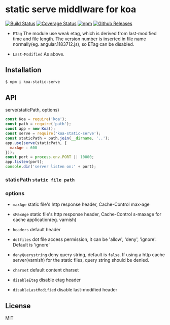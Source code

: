 # static serve middlware for koa

[![Build Status](https://travis-ci.org/vicanso/koa-static-serve.svg?style=flat-square)](https://travis-ci.org/vicanso/koa-static-serve)
[![Coverage Status](https://img.shields.io/coveralls/vicanso/koa-static-serve/master.svg?style=flat)](https://coveralls.io/r/vicanso/koa-static-serve?branch=master)
[![npm](http://img.shields.io/npm/v/koa-static-serve.svg?style=flat-square)](https://www.npmjs.org/package/koa-static-serve)
[![Github Releases](https://img.shields.io/npm/dm/koa-static-serve.svg?style=flat-square)](https://github.com/vicanso/koa-static-serve)

- `ETag` The module use weak etag, which is derived from last-modified time and file length. The version number is inserted in file name normally(eg. angular.1183712.js), so ETag can be disabled.

- `Last-Modified` As above.

## Installation

```bash
$ npm i koa-static-serve
```



## API

serve(staticPath, options)

```js
const Koa = require('koa');
const path = require('path');
const app = new Koa();
const serve = require('koa-static-serve');
const staticPath = path.join(__dirname, '..');
app.use(serve(staticPath, {
  maxAge : 600
}));
const port = process.env.PORT || 10000;
app.listen(port);
console.dir('server listen on:' + port);
```

### staticPath `static file path`

### options

- `maxAge` static file's http response header, Cache-Control max-age

- `sMaxAge` static file's http response header, Cache-Control s-maxage for cache application(eg. varnish)

- `headers` default header

- `dotfiles` dot file access permission, it can be 'allow', 'deny', 'ignore'. Default is 'ignore'

- `denyQuerystring` deny query string, default is `false`. If using a http cache server(varnish) for the static files, query string should be denied. 

- `charset` default content charset

- `disableEtag` disable etag header

- `disableLastModified` disable last-modified header

## License

MIT
